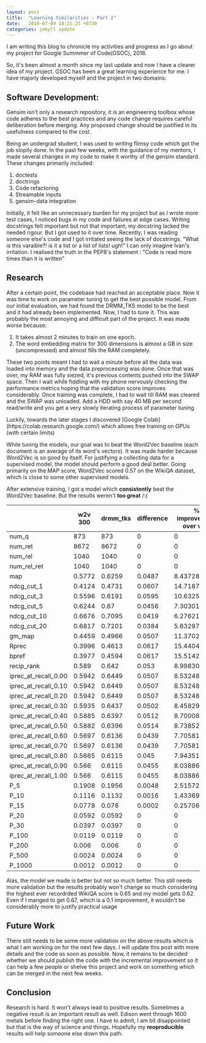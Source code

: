 ```yaml
---
layout: post
title:  "Learning Similarities - Part 2"
date:   2018-07-09 18:21:25 +0730
categories: jekyll update
---
```


<p>I am writing this blog to chronicle my activities and progress as I go about my project for Google Summmer of Code(GSOC), 2018.</p>

So, it's been almost a month since my last update and now I have a clearer idea of my project. GSOC has been a great learning experience for me. I have majorly developed myself and the project in two domains:

<h2>Software Development:</h2>
<p>Gensim isn't only a research repository, it is an engineering toolbox whose code adheres to the best practices and any code change requires careful deliberation before merging. Any proposed change should be justified in its usefulness compared to the cost.</p>
<p>Being an undergrad student, I was used to writing flimsy code which got the job slopily done. In the past few weeks, with the guidance of my mentors, I made several changes in my code to make it worthy of the gensim standard. These changes primarily included:</p>

1. doctests
2. doctrings
3. Code refactoring
4. Streamable inputs
5. gensim-data integration


<p>Initially, it felt like an unnecessary burden for my project but as I wrote more test cases, I noticed bugs in my code and failures at edge cases. Writing docstrings felt important but not that important; my docstring lacked the needed rigour. But I got used to it over time. Recently, I was reading someone else's code and I got irritated seeing the lack of docstrings. "What is this varaible?! is it a list or a list of lists! ugh!" I can only imagine Ivan's irritation. I realised the truth in the PEP8's statement : "Code is read more times than it is written"</p>

<h2>Research</h2>
<p>After a certain point, the codebase had reached an acceptable place. Now it was time to work on parameter tuning to get the best possible model. From our initial evaluation, we had found the DRMM_TKS model to be the best and it had already been implemented. Now, I had to tune it. This was probably the most annoying and difficult part of the project. It was made worse because:</p>

1. It takes almost 2 minutes to train on one epoch.
2. The word embedding matrix for 300 dimensions is almost a GB in size (uncompressed) and almost fills the RAM completely.

<p>These two points meant I had to wait a minute before all the data was loaded into memory and the data preprocessing was done. Once that was over, my RAM was fully siezed, it's previous contents pushed into the SWAP space. Then I wait while fiddling with my phone nervously checking the performance metrics hoping that the validation score improves considerably. Once training was complete, I had to wait till RAM was cleared and the SWAP was unloaded. Add a HDD with say 40 MB per second read/write and you get a very slowly iterating process of parameter tuning</p>
<p>Luckily, towards the later stages I discovered [Google Colab](https://colab.research.google.com/) which allows free training on GPUs (with certain limits)</p>
<p>While tuning the models, our goal was to beat the Word2Vec baseline (each document is an average of its word's vectors). It was made harder because Word2Vec is so good by itself. For justifying a collecting data for a supervised model, the model should perform a good deal better. Going primarily on the MAP score, Word2Vec scored 0.57 on the WikiQA dataset, which is close to some other supervised models.</p>
<p>After extensive training, I got a model which <b>consistently</b> beat the Word2Vec baseline. But the results weren't <b>too great</b> /:(</p>

  | w2v 300 | drmm_tks | difference | % improvement over w2v
-- | -- | -- | -- | --
num_q | 873 | 873 | 0 | 0
num_ret | 8672 | 8672 | 0 | 0
num_rel | 1040 | 1040 | 0 | 0
num_rel_ret | 1040 | 1040 | 0 | 0
map | 0.5772 | 0.6259 | 0.0487 | 8.437283437
ndcg_cut_1 | 0.4124 | 0.4731 | 0.0607 | 14.71871969
ndcg_cut_3 | 0.5596 | 0.6191 | 0.0595 | 10.63259471
ndcg_cut_5 | 0.6244 | 0.67 | 0.0456 | 7.30301089
ndcg_cut_10 | 0.6676 | 0.7095 | 0.0419 | 6.276213301
ndcg_cut_20 | 0.6817 | 0.7201 | 0.0384 | 5.632976383
gm_map | 0.4459 | 0.4966 | 0.0507 | 11.37026239
Rprec | 0.3996 | 0.4613 | 0.0617 | 15.44044044
bpref | 0.3977 | 0.4594 | 0.0617 | 15.51420669
recip_rank | 0.589 | 0.642 | 0.053 | 8.998302207
iprec_at_recall_0.00 | 0.5942 | 0.6449 | 0.0507 | 8.532480646
iprec_at_recall_0.10 | 0.5942 | 0.6449 | 0.0507 | 8.532480646
iprec_at_recall_0.20 | 0.5942 | 0.6449 | 0.0507 | 8.532480646
iprec_at_recall_0.30 | 0.5935 | 0.6437 | 0.0502 | 8.458298231
iprec_at_recall_0.40 | 0.5885 | 0.6397 | 0.0512 | 8.700084962
iprec_at_recall_0.50 | 0.5882 | 0.6396 | 0.0514 | 8.738524311
iprec_at_recall_0.60 | 0.5697 | 0.6136 | 0.0439 | 7.705810075
iprec_at_recall_0.70 | 0.5697 | 0.6136 | 0.0439 | 7.705810075
iprec_at_recall_0.80 | 0.5665 | 0.6115 | 0.045 | 7.943512798
iprec_at_recall_0.90 | 0.566 | 0.6115 | 0.0455 | 8.038869258
iprec_at_recall_1.00 | 0.566 | 0.6115 | 0.0455 | 8.038869258
P_5 | 0.1908 | 0.1956 | 0.0048 | 2.51572327
P_10 | 0.1116 | 0.1132 | 0.0016 | 1.433691756
P_15 | 0.0778 | 0.078 | 0.0002 | 0.2570694087
P_20 | 0.0592 | 0.0592 | 0 | 0
P_30 | 0.0397 | 0.0397 | 0 | 0
P_100 | 0.0119 | 0.0119 | 0 | 0
P_200 | 0.006 | 0.006 | 0 | 0
P_500 | 0.0024 | 0.0024 | 0 | 0
P_1000 | 0.0012 | 0.0012 | 0 | 0


<p>Alas, the model we made is better but not so much better. This still needs more validation but the results probably won't change so much considering the highest ever recordrded WikiQA score is 0.65 and my model gets 0.62. Even if I manged to get 0.67, which is a 0.1 improvement, it wouldn't be considerably more to justify practical usage</p>

<h2>Future Work</h2>
There still needs to be some more validation on the above results which is what I am working on for the next few days. I will update this post with more details and the code as soon as possible. Now, it remains to be decided whether we should publish the code with the incremental improvement so it can help a few people or shelve this project and work on something which can be merged in the next few weeks.

<h2>Conclusion</h2>
Research is hard. It won't always lead to positive results. Sometimes a negative result is an important result as well. Edison went through 1600 metals before finding the right one. I have to admit, I am bit disappointed but that is the way of science and things. Hopefully my <b>reoproducible</b> results will help someone else down this path.